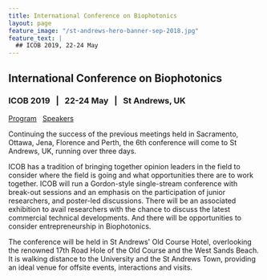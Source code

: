 ```yaml
---
title: International Conference on Biophotonics
layout: page
feature_image: "/st-andrews-hero-banner-sep-2018.jpg"
feature_text: |
  ## ICOB 2019, 22-24 May
---
```


## International Conference on Biophotonics

### ICOB 2019  &nbsp; | &nbsp;  22-24 May  &nbsp; | &nbsp;  St Andrews, UK

[Program](./program/) &nbsp; [Speakers](./program#speakers)

Continuing the success of the previous meetings held in Sacramento, Ottawa, Jena, Florence and Perth, the 6th conference will come to St Andrews, UK, running over three days.

ICOB has a tradition of bringing together opinion leaders in the field to consider where the field is going and what opportunities there are to work together. ICOB will run a Gordon-style single-stream conference with break-out sessions and an emphasis on the participation of junior researchers, and poster-led discussions. There will be an associated exhibition to avail researchers with the chance to discuss the latest commercial technical developments. And there will be opportunities to consider entrepreneurship in Biophotonics.

The conference will be held in St Andrews' Old Course Hotel, overlooking the renowned 17th Road Hole of the Old Course and the West Sands Beach. It is walking distance to the University and the St Andrews Town, providing an ideal venue for offsite events, interactions and visits.
